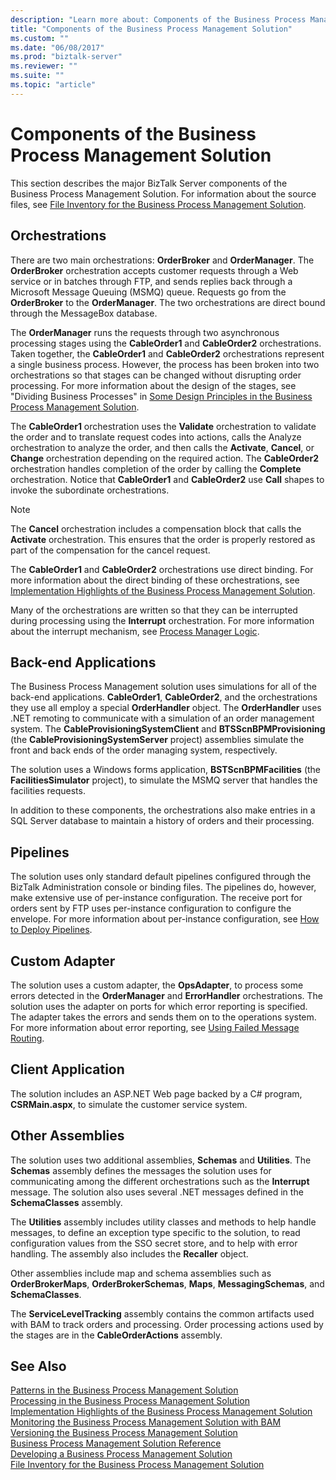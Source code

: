 ```yaml
---
description: "Learn more about: Components of the Business Process Management Solution"
title: "Components of the Business Process Management Solution"
ms.custom: ""
ms.date: "06/08/2017"
ms.prod: "biztalk-server"
ms.reviewer: ""
ms.suite: ""
ms.topic: "article"
---
```

# Components of the Business Process Management Solution
This section describes the major BizTalk Server components of the Business Process Management Solution. For information about the source files, see [File Inventory for the Business Process Management Solution](../core/file-inventory-for-the-business-process-management-solution.md).  
  
## Orchestrations  
 There are two main orchestrations: **OrderBroker** and **OrderManager**. The **OrderBroker** orchestration accepts customer requests through a Web service or in batches through FTP, and sends replies back through a Microsoft Message Queuing (MSMQ) queue. Requests go from the **OrderBroker** to the **OrderManager**. The two orchestrations are direct bound through the MessageBox database.  
  
 The **OrderManager** runs the requests through two asynchronous processing stages using the **CableOrder1** and **CableOrder2** orchestrations. Taken together, the **CableOrder1** and **CableOrder2** orchestrations represent a single business process. However, the process has been broken into two orchestrations so that stages can be changed without disrupting order processing. For more information about the design of the stages, see "Dividing Business Processes" in [Some Design Principles in the Business Process Management Solution](../core/some-design-principles-in-the-business-process-management-solution.md).  
  
 The **CableOrder1** orchestration uses the **Validate** orchestration to validate the order and to translate request codes into actions, calls the Analyze orchestration to analyze the order, and then calls the **Activate**, **Cancel**, or **Change** orchestration depending on the required action. The **CableOrder2** orchestration handles completion of the order by calling the **Complete** orchestration. Notice that **CableOrder1** and **CableOrder2** use **Call** shapes to invoke the subordinate orchestrations.  
  
> [!NOTE]
>  The **Cancel** orchestration includes a compensation block that calls the **Activate** orchestration. This ensures that the order is properly restored as part of the compensation for the cancel request.  
  
 The **CableOrder1** and **CableOrder2** orchestrations use direct binding. For more information about the direct binding of these orchestrations, see [Implementation Highlights of the Business Process Management Solution](../core/implementation-highlights-of-the-business-process-management-solution.md).  
  
 Many of the orchestrations are written so that they can be interrupted during processing using the **Interrupt** orchestration. For more information about the interrupt mechanism, see [Process Manager Logic](../core/process-manager-logic.md).  
  
## Back-end Applications  
 The Business Process Management solution uses simulations for all of the back-end applications. **CableOrder1**, **CableOrder2**, and the orchestrations they use all employ a special **OrderHandler** object. The **OrderHandler** uses .NET remoting to communicate with a simulation of an order management system. The **CableProvisioningSystemClient** and **BTSScnBPMProvisioning** (the **CableProvisioningSystemServer** project) assemblies simulate the front and back ends of the order managing system, respectively.  
  
 The solution uses a Windows forms application, **BSTScnBPMFacilities** (the **FacilitiesSimulator** project), to simulate the MSMQ server that handles the facilities requests.  
  
 In addition to these components, the orchestrations also make entries in a SQL Server database to maintain a history of orders and their processing.  
  
## Pipelines  
 The solution uses only standard default pipelines configured through the BizTalk Administration console or binding files. The pipelines do, however, make extensive use of per-instance configuration. The receive port for orders sent by FTP uses per-instance configuration to configure the envelope. For more information about per-instance configuration, see [How to Deploy Pipelines](../core/how-to-deploy-pipelines.md).  
  
## Custom Adapter  
 The solution uses a custom adapter, the **OpsAdapter**, to process some errors detected in the **OrderManager** and **ErrorHandler** orchestrations. The solution uses the adapter on ports for which error reporting is specified. The adapter takes the errors and sends them on to the operations system. For more information about error reporting, see [Using Failed Message Routing](../core/using-failed-message-routing.md).  
  
## Client Application  
 The solution includes an ASP.NET Web page backed by a C# program, **CSRMain.aspx**, to simulate the customer service system.  
  
## Other Assemblies  
 The solution uses two additional assemblies, **Schemas** and **Utilities**. The **Schemas** assembly defines the messages the solution uses for communicating among the different orchestrations such as the **Interrupt** message. The solution also uses several .NET messages defined in the **SchemaClasses** assembly.  
  
 The **Utilities** assembly includes utility classes and methods to help handle messages, to define an exception type specific to the solution, to read configuration values from the SSO secret store, and to help with error handling. The assembly also includes the **Recaller** object.  
  
 Other assemblies include map and schema assemblies such as **OrderBrokerMaps**, **OrderBrokerSchemas**, **Maps**, **MessagingSchemas**, and **SchemaClasses**.  
  
 The **ServiceLevelTracking** assembly contains the common artifacts used with BAM to track orders and processing. Order processing actions used by the stages are in the **CableOrderActions** assembly.  
  
## See Also  
 [Patterns in the Business Process Management Solution](../core/patterns-in-the-business-process-management-solution.md)   
 [Processing in the Business Process Management Solution](../core/processing-in-the-business-process-management-solution.md)   
 [Implementation Highlights of the Business Process Management Solution](../core/implementation-highlights-of-the-business-process-management-solution.md)   
 [Monitoring the Business Process Management Solution with BAM](../core/monitoring-the-business-process-management-solution-with-bam.md)   
 [Versioning the Business Process Management Solution](../core/versioning-the-business-process-management-solution.md)   
 [Business Process Management Solution Reference](../core/business-process-management-solution-reference.md)   
 [Developing a Business Process Management Solution](../core/developing-a-business-process-management-solution.md)   
 [File Inventory for the Business Process Management Solution](../core/file-inventory-for-the-business-process-management-solution.md)
